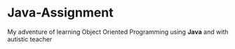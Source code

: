 # Java-Assignment
My adventure of learning Object Oriented Programming using <b>Java</b> and with autistic teacher<br>
